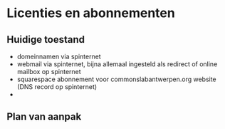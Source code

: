 # Licenties en abonnementen

## Huidige toestand
- domeinnamen via spinternet
- webmail via spinternet, bijna allemaal ingesteld als redirect of online mailbox op spinternet
- squarespace abonnement voor commonslabantwerpen.org website (DNS record op spinternet)
- 

## Plan van aanpak
